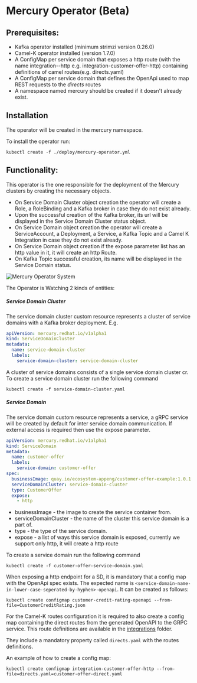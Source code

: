 # Mercury Operator (Beta)
## Prerequisites:

- Kafka operator installed (minimum strimzi version 0.26.0)
- Camel-K operator installed (version 1.7.0)
- A ConfigMap per service domain that exposes a http route
(with the name integration-<service-domain-name>-http e.g. integration-customer-offer-http)
containing definitions of camel routes(e.g. directs.yaml)
- A ConfigMap per service domain that defines the OpenApi used to map REST requests to the
_directs_ routes
- A namespace named mercury should be created if it doesn't already exist.

## Installation

The operator will be created in the mercury namespace.

To install the operator run:

```shell
kubectl create -f ./deploy/mercury-operator.yml
```

## Functionality:
This operator is the one responsible for the deployment of the Mercury clusters by creating the necessary objects.
* On Service Domain Cluster object creation the operator will create a Role, a RoleBinding and a Kafka broker in case they do not exist already.
* Upon the successful creation of the Kafka broker, its url will be displayed in the Service Domain Cluster status object.
* On Service Domain object creation the operator will create a ServiceAccount, a Deployment, a Service, a Kafka Topic and a Camel K Integration in case they do not exist already.
* On Service Domain object creation if the expose parameter list has an http value in it, it will create an http Route.
* On Kafka Topic successful creation, its name will be displayed in the Service Domain status.

![Mercury Operator System](images/mercury-operator.png)

The Operator is Watching 2 kinds of entities:

##### Service Domain Cluster
The service domain cluster custom resource represents a cluster of service domains with a Kafka broker deployment.
E.g.
```yaml
apiVersion: mercury.redhat.io/v1alpha1
kind: ServiceDomainCluster
metadata:
  name: service-domain-cluster
  labels:
    service-domain-cluster: service-domain-cluster
```

A cluster of service domains consists of a single service domain cluster cr.
To create a service domain cluster run the following command
```shell
kubectl create -f service-domain-cluster.yaml
```

##### Service Domain
The service domain custom resource represents a service, a gRPC service will be created by default for inter service domain communication. 
If external access is required then use the expose parameter.
```yaml
apiVersion: mercury.redhat.io/v1alpha1
kind: ServiceDomain
metadata:
  name: customer-offer
  labels:
    service-domain: customer-offer
spec:
  businessImage: quay.io/ecosystem-appeng/customer-offer-example:1.0.1
  serviceDomainCluster: service-domain-cluster
  type: CustomerOffer
  expose:
    - http
```
* businessImage - the image to create the service container from.
* serviceDomainCluster - the name of the cluster this service domain is a part of.
* type - the type of the service domain.
* expose - a list of ways this service domain is exposed, currently we support only http, it will create a http route 

To create a service domain run the following command
```shell
kubectl create -f customer-offer-service-domain.yaml
```

When exposing a http endpoint for a SD, it is mandatory that a config map with the OpenApi spec
exists. The expected name is `<service-domain-name-in-lower-case-seperated-by-hyphen>-openapi`. It can be created
as follows:

```shell
kubectl create configmap customer-credit-rating-openapi --from-file=CustomerCreditRating.json
```

For the Camel-K routes configuration it is required to also create a config map containing the direct routes
from the generated OpenAPI to the GRPC service. This route definitions are available in the
[integrations](../integrations/camel-k) folder.

They include a mandatory property called `directs.yaml` with the routes definitions.

An example of how to create a config map:

```shell
kubectl create configmap integration-customer-offer-http --from-file=directs.yaml=customer-offer-direct.yaml
```
